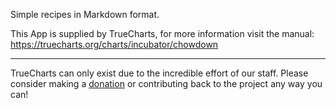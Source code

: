 Simple recipes in Markdown format.

This App is supplied by TrueCharts, for more information visit the manual: https://truecharts.org/charts/incubator/chowdown

---

TrueCharts can only exist due to the incredible effort of our staff.
Please consider making a [donation](https://truecharts.org/docs/about/sponsor) or contributing back to the project any way you can!
